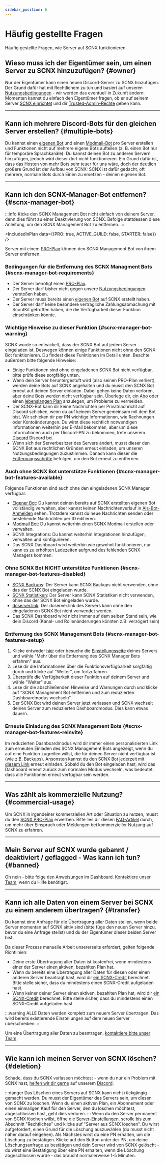 ```yaml
---
sidebar_position: 6
---
```


# Häufig gestellte Fragen

Häufig gestellte Fragen, wie Server auf SCNX funktionieren.

## Wieso muss ich der Eigentümer sein, um einen Server zu SCNX hinzuzufügen? {#owner}

Nur der Eigentümer kann einen neuen Discord-Server zu SCNX hinzufügen. Der Grund dafür hat mit Rechtlichem zu tun und
basiert auf
unseren [Nutzungsbedingungen](https://sc-net.work/scnx-tos) - wir werden das eventuell in Zukunft ändern. Momentan
kannst du einfach den
Eigentümer fragen, ob er auf seinem Server [SCNX einrichtet](./../../setup) und dir
[Trusted-Admin-Rechte](./trusted-admins) geben kann.

---

## Kann ich mehrere Discord-Bots für den gleichen Server erstellen? {#multiple-bots}

Du kannst einen [eigenen Bot](../../custom-bot/intro) und einen [Modmail-Bot](../../modmail/intro) pro Server erstellen
und Funktionen nicht auf mehrere eigene Bots aufteilen (z. B. einen Bot nur für temporäre Sprachkanäle).
Du kannst deinen Bot zu anderen Servern hinzufügen, jedoch wird dieser dort nicht funktionieren.
Ein Grund dafür ist, dass das Hosten von mehr Bots sehr teuer für uns wäre, doch der deutlich größere Grund ist der
Aufbau von SCNX:
SCNX ist dafür gedacht, oft mehrere, normale Bots durch Einen zu ersetzen - deinen eigenen Bot.

---

## Kann ich den SCNX-Manager-Bot entfernen? {#scnx-manager-bot}

:::info
Kicke den SCNX Management Bot nicht einfach von deinem Server, denn dies führt zu einer Deaktivierung von SCNX. Befolge
stattdessen diese Anleitung, um den SCNX Management Bot zu entfernen.
:::

<IncludedInPlan data={{PRO: true, ACTIVE_GUILD: false, STARTER: false}} />

Server mit einem [PRO-Plan](./plans) können den SCNX Management Bot von ihrem Server entfernen.

### Bedingungen für die Entfernung des SCNX Managment Bots {#scnx-manager-bot-requirements}

* Der Server benötigt einen [PRO-Plan](./plans).
* Der Server darf bisher nicht gegen unsere [Nutzungsbedingungen](https://scootk.it/scnx-tos) verstoßen haben.
* Der Server muss bereits einen [eigenen Bot](./../../custom-bot/intro) auf SCNX erstellt haben.
* Der Server darf keine besondere vertragliche Zahlungsabmachung mit ScootKit getroffen haben, die die Verfügbarkeit
  dieser Funktion einschränken könnte.

### Wichtige Hinweise zu dieser Funktion {#scnx-manager-bot-warning}

SCNX wurde so entwickelt, dass der SCNX Bot auf jedem Server eingeladen ist. Deswegen können einige Funktionen nicht
ohne den SCNX Bot funktionieren. Du findest diese Funktionen im Detail unten. Beachte außerdem bitte folgende Hinweise:

* Einige Funktionen sind ohne eingeladenen SCNX Bot nicht verfügbar, bitte prüfe diese sorgfältig unten.
* Wenn dein Server heruntergestuft wird (also seinen PRO-Plan verliert), werden deine Bots auf SCNX angehalten und du
  musst den SCNX Bot erneut auf deinen Server einladen. Dabei gehen keine Daten verloren, aber deine Bots werden nicht
  verfügbar sein. Überlege dir, [ein Abo](./plans#upgrade) oder einen [lebenslangen Plan](./plans#lifetime) anzulegen,
  um Probleme zu vermeiden.
* Der SCNX-Bot kann dir keine Nachrichten per Privatnachricht auf Discord schicken, wenn du auf keinem Server gemeinsam
  mit dem Bot bist. Wir schicken dir per PN wichtige Informationen, wie Rechnungen oder Kontoänderungen. Du wirst diese
  rechtlich notwendigen Informationen weiterhin per E-Mail bekommen, aber um diese Informationen auch per Discord-PN zu
  bekommen, trete unserem [Discord](https://scootk.it/dc) Discord bei.
* Wenn sich der Serverbesitzer des Servers ändert, musst dieser den SCNX Bot aus rechtlichen Gründen erneut einladen, um
  unseren Nutzungsbedingungen zuzustimmen. Danach kann dieser
  die [Entfernungsschritte](#scnx-manager-bot-features-setup) befolgen, um den Bot erneut zu entfernen.

### Auch ohne SCNX Bot unterstütze Funktionen {#scnx-manager-bot-features-available}

Folgende Funktionen sind auch ohne den eingeladenen SCNX Manager verfügbar:

* [Eigener Bot](./../../custom-bot/intro): Du kannst deinen bereits auf SCNX erstellten eigenen Bot vollständig
  verwalten, aber kannst keinen Nachrichtenverlauf in [Als-Bot-Anmelden](./../../custom-bot/login-as-bot) sehen.
  Trotzdem kannst du neue Nachrichten senden oder bestehende Nachrichten per ID editieren.
* [Modmail Bot](./../../modmail/intro): Du kannst weiterhin einen SCNX Modmail erstellen oder verwalten.
* SCNX Integrations: Du kannst weiterhin Integrationen hinzufügen, verwalten und konfigurieren.
* Das SCNX Dashboard wird weiterhin wie gewohnt funktionieren, nur kann es zu erhöhten Ladezeiten aufgrund des fehlenden
  SCNX Managers kommen.

### Ohne SCNX Bot NICHT unterstütze Funktionen {#scnx-manager-bot-features-disabled}

* [SCNX Backups](./backups): Der Server kann SCNX Backups nicht verwenden, ohne das der SCNX Bot eingeladen wurde.
* [SCNX Statistiken](./analytics): Der Server kann SCNX Statistiken nicht verwenden, ohne das der SCNX Bot eingeladen
  wurde.
* [dcserver.link](./dcserver-link): Der dcserver.link des Servers kann ohne den eingeladenen SCNX Bot nicht verwendet
  werden.
* Das SCNX Dashboard wird nicht immer auf dem selben Stand sein, wie dein Discord (Kanal- und Rollenänderungen könnten
  z.B. verzögert sein)

### Entfernung des SCNX Management Bots {#scnx-manager-bot-features-setup}

1. Klicke entweder [hier](https://scnx.app/de/glink?page=manager-bot) oder besuche
   die [Einstellungsseite](https://scnx.app/de/glink?page=settings) deines Servers und wähle "Mehr über die Entfernung
   des SCNX Manager Bots erfahren" aus.
2. Lese dir die Informationen über die Funktionsverfügbarkeit sorgfältig durch und klicke auf "Weiter", um fortzufahren.
3. Überprüfe die Verfügbarkeit dieser Funktion auf deinem Server und wähle "Weiter" aus.
4. Lese dir die abschließenden Hinweise und Warnungen durch und klicke auf "SCNX Management Bot entfernen und zum
   reduzierten Dashboardmodus wechseln".
5. Der SCNX Bot wird deinen Server jetzt verlassen und SCNX wechselt deinen Server zum reduzierten Dashboardmodus. Dies
   kann etwas dauern.

### Erneute Einladung des SCNX Management Bots {#scnx-manager-bot-features-reinvite}

Im reduzierten Dashboardmodus wird dir immer einen personalisierten Link zum erneuten Einladen des SCNX Management Bots
angezeigt, wenn du auf eine Funktion zugreifen willst, die für deinen Server nicht verfügbar ist (wie z.B. Backups).
Ansonsten kannst du den SCNX Bot jederzeit mit [diesem Link](https://scootk.it/invite-scnx) erneut einladen. Sobald du
den Bot eingeladen hast, wird das Dashboard erneut zurück zum normalen Modus wechseln, was bedeutet, dass alle
Funktionen erneut verfügbar sein werden.

---

## Was zählt als kommerzielle Nutzung? {#commercial-usage}

Um SCNX in irgendeiner kommerziellen Art oder Situation zu nutzen, musst du
den [SCNX PRO-Plan](https://scnx.xyz/de/plans) erwerben.
Bitte lies dir diesen [FAQ-Artikel](https://faq.scnx.app/commercial-usage-of-scnx/) durch, um mehr über Einspruch oder
Meldungen
bei kommerzieller Nutzung auf SCNX zu erfahren.

---

## Mein Server auf SCNX wurde gebannt / deaktiviert / geflagged - Was kann ich tun? {#banned}

Oh nein - bitte folge den Anweisungen im Dashboard. [Kontaktiere unser Team](https://scnx.app/de/help),
wenn du Hilfe benötigst.

---

## Kann ich alle Daten von einem Server bei SCNX zu einem anderem übertragen? {#transfer}

Du kannst eine Anfrage für die Übertragung aller Daten stellen, wenn beide Server momentan auf SCNX aktiv sind
(bitte füge den neuen Server hinzu, bevor du eine Anfrage stellst) und du der Eigentümer dieser beiden Server bist.

Da dieser Prozess manuelle Arbeit unsererseits erfordert, gelten folgende Richtlinien:

* Deine erste Übertragung aller Daten ist kostenfrei, wenn mindestens einer der Server einen aktiven, bezahlten Plan
  hat.
* Wenn du bereits eine Übertragung aller Daten für diesen oder einen anderen Server beantragt hast, wird dir
  [ein SCNX-Credit](./../account-and-billing/faq#scnx-credits) berechnet. Bitte stelle sicher, dass du mindestens einen
  SCNX-Credit aufgeladen hast.
* Wenn keiner deiner Server einen aktiven, bezahlten Plan hat, wird dir
  [ein SCNX-Credit](./../account-and-billing/faq#scnx-credits) berechnet. Bitte stelle sicher, dass du mindestens einen
  SCNX-Credit aufgeladen hast.

:::warning
ALLE Daten werden komplett zum neuem Server übertragen. Das wird bereits existierende Einstellungen auf dem neuen Server
überschreiben.
:::

Um eine Übertragung aller Daten zu beantragen, [kontaktiere bitte unser Team](https://scnx.app/de/help).

---

## Wie kann ich meinen Server von SCNX löschen? {#deletion}

Schade, dass du SCNX verlassen möchtest - wenn du nur ein Problem mit SCNX
hast, [helfen wir dir gerne](https://scnx.app/de/help) auf unserem [Discord](https://sc-net.work/dc).

:::danger
Das Löschen eines Servers auf SCNX kann nicht rückgängig gemacht werden. Du musst der Eigentümer des Servers sein, um
diesen von SCNX zu löschen. Wenn du einen aktiven
Plan, ein Abonnement oder einen einmaligen Kauf für den Server, den du löschen möchtest, abgeschlossen hast, geht dies
verloren.
:::
Wenn du den Server permanent von SCNX löschen willst, öffne
die [Server-Einstellungen](https://scnx.app/de/glink?page=settings), scrolle bis zum Abschnitt "Rechtliches" und klicke
auf "Server aus SCNX löschen".
Du wirst aufgefordert, einen Grund für die Löschung auszuwählen (du musst nicht näher darauf eingehen). Als Nächstes
wirst du eine PN erhalten,
um die Löschung zu bestätigen. Klicke auf den Button unter der PN, um deine Löschungsanfrage zu bestätigen und dein
Server wird von SCNX gelöscht -
du wirst eine Bestätigung über eine PN erhalten, wenn die Löschung abgeschlossen wurde - das braucht normalerweise 1-5
Minuten.